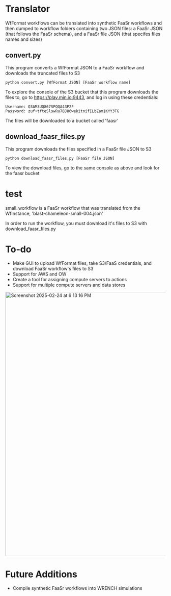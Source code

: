 # Translator
WfFormat workflows can be translated into synthetic FaaSr workflows and then dumped to workflow folders containing two JSON files: a FaaSr JSON (that follows the FaaSr schema), and a FaaSr file JSON (that specifes files names and sizes)

## convert.py
This program converts a WfFormat JSON to a FaaSr workflow and downloads the truncated files to S3

<pre><code>python convert.py [WfFormat JSON] [FaaSr workflow name]</code></pre>

To explore the console of the S3 bucket that this program downloads the files to, go to https://play.min.io:9443, and log in using these credentials:
<pre><code>Username: Q3AM3UQ867SPQQA43P2F
Password: zuf+tfteSlswRu7BJ86wekitnifILbZam1KYY3TG</code></pre>

The files will be downloaded to a bucket called 'faasr'

## download_faasr_files.py
This program downloads the files specified in a FaaSr file JSON to S3

<pre><code>python download_faasr_files.py [FaaSr file JSON]</code></pre>

To view the download files, go to the same console as above and look for the faasr bucket


# test
small_workflow is a FaaSr workflow that was translated from the WfInstance, 'blast-chameleon-small-004.json'

In order to run the workflow, you must download it's files to S3 with download_faasr_files.py

# To-do
* Make GUI to upload WfFormat files, take S3/FaaS credentials, and download FaaSr workflow's files to S3
* Support for AWS and OW
* Create a tool for assigning compute servers to actions
* Support for multiple compute servers and data stores
<img width="828" alt="Screenshot 2025-02-24 at 6 13 16 PM" src="https://github.com/user-attachments/assets/3a758176-2479-4456-a547-d73632c9dcf3" />

# Future Additions
* Compile synthetic FaaSr workflows into WRENCH simulations



